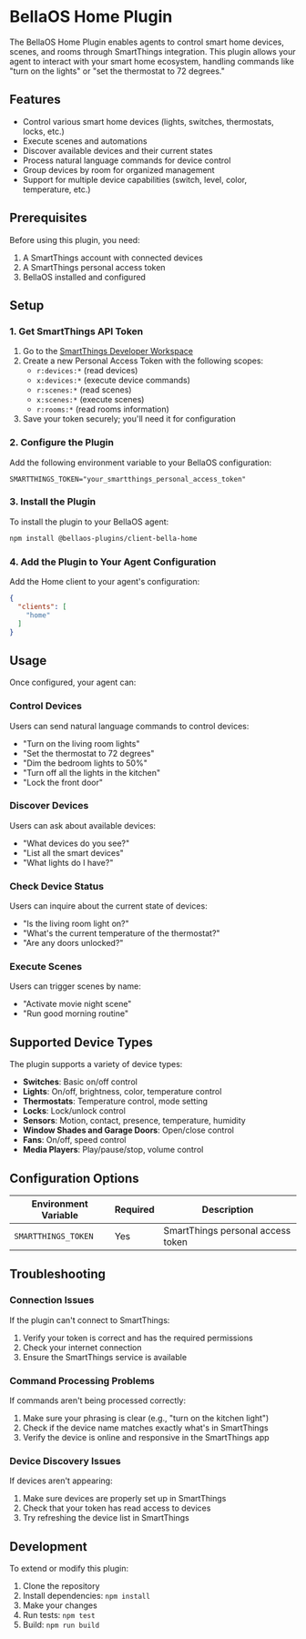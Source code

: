 # BellaOS Home Plugin

The BellaOS Home Plugin enables agents to control smart home devices, scenes, and rooms through SmartThings integration. This plugin allows your agent to interact with your smart home ecosystem, handling commands like "turn on the lights" or "set the thermostat to 72 degrees."

## Features

- Control various smart home devices (lights, switches, thermostats, locks, etc.)
- Execute scenes and automations
- Discover available devices and their current states
- Process natural language commands for device control
- Group devices by room for organized management
- Support for multiple device capabilities (switch, level, color, temperature, etc.)

## Prerequisites

Before using this plugin, you need:

1. A SmartThings account with connected devices
2. A SmartThings personal access token
3. BellaOS installed and configured

## Setup

### 1. Get SmartThings API Token

1. Go to the [SmartThings Developer Workspace](https://account.smartthings.com/tokens)
2. Create a new Personal Access Token with the following scopes:
   - `r:devices:*` (read devices)
   - `x:devices:*` (execute device commands)
   - `r:scenes:*` (read scenes)
   - `x:scenes:*` (execute scenes)
   - `r:rooms:*` (read rooms information)
3. Save your token securely; you'll need it for configuration

### 2. Configure the Plugin

Add the following environment variable to your BellaOS configuration:

```
SMARTTHINGS_TOKEN="your_smartthings_personal_access_token"
```

### 3. Install the Plugin

To install the plugin to your BellaOS agent:

```bash
npm install @bellaos-plugins/client-bella-home
```

### 4. Add the Plugin to Your Agent Configuration

Add the Home client to your agent's configuration:

```json
{
  "clients": [
    "home"
  ]
}
```

## Usage

Once configured, your agent can:

### Control Devices

Users can send natural language commands to control devices:

- "Turn on the living room lights"
- "Set the thermostat to 72 degrees"
- "Dim the bedroom lights to 50%"
- "Turn off all the lights in the kitchen"
- "Lock the front door"

### Discover Devices

Users can ask about available devices:

- "What devices do you see?"
- "List all the smart devices"
- "What lights do I have?"

### Check Device Status

Users can inquire about the current state of devices:

- "Is the living room light on?"
- "What's the current temperature of the thermostat?"
- "Are any doors unlocked?"

### Execute Scenes

Users can trigger scenes by name:

- "Activate movie night scene"
- "Run good morning routine"

## Supported Device Types

The plugin supports a variety of device types:

- **Switches**: Basic on/off control
- **Lights**: On/off, brightness, color, temperature control
- **Thermostats**: Temperature control, mode setting
- **Locks**: Lock/unlock control
- **Sensors**: Motion, contact, presence, temperature, humidity
- **Window Shades and Garage Doors**: Open/close control
- **Fans**: On/off, speed control
- **Media Players**: Play/pause/stop, volume control

## Configuration Options

| Environment Variable | Required | Description |
|---------------------|----------|-------------|
| `SMARTTHINGS_TOKEN` | Yes | SmartThings personal access token |

## Troubleshooting

### Connection Issues

If the plugin can't connect to SmartThings:

1. Verify your token is correct and has the required permissions
2. Check your internet connection
3. Ensure the SmartThings service is available

### Command Processing Problems

If commands aren't being processed correctly:

1. Make sure your phrasing is clear (e.g., "turn on the kitchen light")
2. Check if the device name matches exactly what's in SmartThings
3. Verify the device is online and responsive in the SmartThings app

### Device Discovery Issues

If devices aren't appearing:

1. Make sure devices are properly set up in SmartThings
2. Check that your token has read access to devices
3. Try refreshing the device list in SmartThings

## Development

To extend or modify this plugin:

1. Clone the repository
2. Install dependencies: `npm install`
3. Make your changes
4. Run tests: `npm test`
5. Build: `npm run build`
